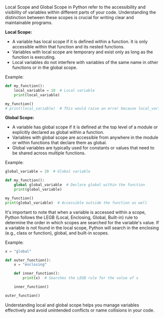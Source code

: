 Local Scope and Global Scope in Python refer to the accessibility and visibility of variables within different parts of your code. Understanding the distinction between these scopes is crucial for writing clear and maintainable programs.

**Local Scope:**
- A variable has local scope if it is defined within a function. It is only accessible within that function and its nested functions.
- Variables with local scope are temporary and exist only as long as the function is executing.
- Local variables do not interfere with variables of the same name in other functions or in the global scope.

Example:

```python
def my_function():
    local_variable = 10  # Local variable
    print(local_variable)

my_function()
# print(local_variable)  # This would raise an error because local_variable is not defined here
```

**Global Scope:**
- A variable has global scope if it is defined at the top level of a module or explicitly declared as global within a function.
- Variables with global scope are accessible from anywhere in the module or within functions that declare them as global.
- Global variables are typically used for constants or values that need to be shared across multiple functions.

Example:

```python
global_variable = 20  # Global variable

def my_function():
    global global_variable  # Declare global within the function
    print(global_variable)

my_function()
print(global_variable)  # Accessible outside the function as well
```

It's important to note that when a variable is accessed within a scope, Python follows the LEGB (Local, Enclosing, Global, Built-in) rule to determine the order in which scopes are searched for the variable's value. If a variable is not found in the local scope, Python will search in the enclosing (e.g., class or function), global, and built-in scopes.

Example:

```python
x = "global"

def outer_function():
    x = "enclosing"

    def inner_function():
        print(x)  # Searches the LEGB rule for the value of x

    inner_function()

outer_function()
```

Understanding local and global scope helps you manage variables effectively and avoid unintended conflicts or name collisions in your code.
